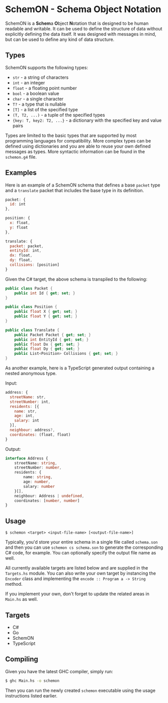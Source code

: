 # SchemON - Schema Object Notation

SchemON is a **Schem**a **O**bject **N**otation that is designed to be human readable and writable. It can be used to define the structure of data without explicitly defining the data itself. It was designed with messages in mind, but can be used to define any kind of data structure.

## Types

SchemON supports the following types:
* `str` - a string of characters
* `int` - an integer
* `float` - a floating point number
* `bool` - a boolean value
* `char` - a single character
* `T?` - a type that is nullable
* `[T]` - a list of the specified type
* `(T, T2, ...)` - a tuple of the specified types
* `{key: T, key2: T2, ...}` - a dictionary with the specified key and value pairs

Types are limited to the basic types that are supported by most programming languages for compatibility. More complex types can be defined using dictionaries and you are able to reuse your own defined messages as types. More syntactic information can be found in the `schemon.g4` file.

## Examples

Here is an example of a SchemON schema that defines a base `packet` type and a `translate` packet that includes the base type in its definition.

```js
packet: {
  id: int
},

position: {
  x: float,
  y: float
},

translate: {
  packet: packet,
  entityId: int,
  dx: float,
  dy: float,
  collisions: [position]
}
```

Given the C# target, the above schema is transpiled to the following:

```cs
public class Packet {
    public int Id { get; set; }
}

public class Position {
    public float X { get; set; }
    public float Y { get; set; }
}

public class Translate {
    public Packet Packet { get; set; }
    public int EntityId { get; set; }
    public float Dx { get; set; }
    public float Dy { get; set; }
    public List<Position> Collisions { get; set; }
}
```

As another example, here is a TypeScript generated output containing a nested anonymous type.

Input:
```js
address: {
  streetName: str,
  streetNumber: int,
  residents: [{
    name: str,
    age: int,
    salary: int
  }],
  neighbour: address?,
  coordinates: (float, float)
}
```

Output:
```ts
interface Address {
    streetName: string,
    streetNumber: number,
    residents: {
        name: string,
        age: number,
        salary: number
    }[],
    neighbour: Address | undefined,
    coordinates: [number, number]
}
```

## Usage

```
$ schemon <target> <input-file-name> [<output-file-name>]
```

Typically, you'd store your entire schema in a single file called `schema.son` and then you can use `schemon cs schema.son` to generate the corresponding C# code, for example. You can optionally specify the output file name as well.

All currently available targets are listed below and are supplied in the `Targets.hs` module. You can also write your own target by instancing the `Encoder` class and implementing the `encode :: Program a -> String` method.

If you implement your own, don't forget to update the related areas in `Main.hs` as well.

## Targets

* C#
* Go
* SchemON
* TypeScript

## Compiling

Given you have the latest GHC compiler, simply run:
```bash
$ ghc Main.hs -o schemon
```

Then you can run the newly created `schemon` executable using the usage instructions listed earlier.